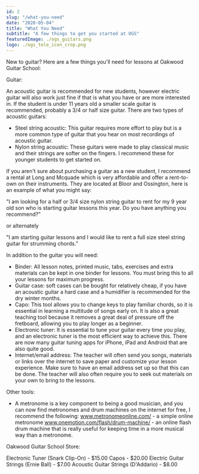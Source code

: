 ```yaml
---
id: 2
slug: "/what-you-need"
date: "2020-05-04"
title: "What You Need"
subtitle: "A few things to get you started at OGS"
featuredImage: ./ogs_guitars.png
logo: ./ogs_tele_icon_crop.png
---
```


New to guitar?  Here are a few things you'll need for lessons at Oakwood Guitar School:

Guitar:

An acoustic guitar is recommended for new students, however electric guitar will also work just fine if that is what you have or are more interested in.  If the student is under 11 years old a smaller scale guitar is recommended, probably a 3/4 or half size guitar.  There are two types of acoustic guitars:

- Steel string acoustic: This guitar requires more effort to play but is a more common type of guitar that you hear on most recordings of acoustic guitar.
- Nylon string acoustic: These guitars were made to play classical music and their strings are softer on the fingers.  I recommend these for younger students to get started on.

If you aren't sure about purchasing a guitar as a new student, I recommend a rental at Long and Mcquade which is very affordable and offer a rent-to-own on their instruments.  They are located at Bloor and Ossington, here is an example of what you might say:

"I am looking for a half or 3/4 size nylon string guitar to rent for my 9 year old son who is starting guitar lessons this year.  Do you have anything you recommend?"

or alternately

"I am starting guitar lessons and I would like to rent a full size steel string guitar for strumming chords."

In addition to the guitar you will need:

- Binder: All lesson notes, printed music, tabs, exercises and extra materials can be kept in one binder for lessons.  You must bring this to all your lessons for maximum progress.
- Guitar case: soft cases can be bought for relatively cheap, if you have an acoustic guitar a hard case and a humidifier is recommended for the dry winter months.
- Capo:  This tool allows you to change keys to play familiar chords, so it is essential in learning a multitude of songs early on.  It is also a great teaching tool because it removes a great deal of pressure off the fretboard, allowing you to play longer as a beginner.
- Electronic tuner:  It is essential to tune your guitar every time you play, and an electronic tuner is the most efficient way to achieve this.  There are now many guitar tuning apps for iPhone, iPad and Android that are also quite good.
-  Internet/email address:  The teacher will often send you songs, materials or links over the internet to save paper and customize your lesson experience.  Make sure to have an email address set up so that this can be done.  The teacher will also often require you to seek out materials on your own to bring to the lessons.

Other tools:
- A metronome is a key component to being a good musician, and you can now find metronomes and drum machines on the internet for free, I recommend the following:
www.metronomeonline.com/ - a simple online metronome
www.onemotion.com/flash/drum-machine/ - an online flash drum machine that is really useful for keeping time in a more musical way than a metronome.

Oakwood Guitar School Store:

Electronic Tuner (Snark Clip-On) - $15.00
Capos - $20.00
Electric Guitar Strings (Ernie Ball) - $7.00
Acoustic Guitar Strings (D'Addario) - $8.00